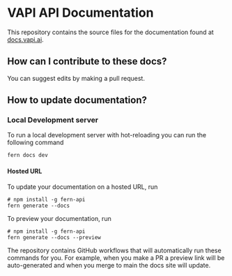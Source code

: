 # VAPI API Documentation

This repository contains the source files for the documentation found at [docs.vapi.ai](https://docs.vapi.ai/). 

## How can I contribute to these docs?

You can suggest edits by making a pull request.

## How to update documentation?

### Local Development server

To run a local development server with hot-reloading you can run the following command

```sh
fern docs dev
```

#### Hosted URL

To update your documentation on a hosted URL, run
```
# npm install -g fern-api
fern generate --docs
```
To preview your documentation, run
```
# npm install -g fern-api
fern generate --docs --preview
```
The repository contains GitHub workflows that will automatically run these commands for you. For example, when you make a PR a preview link will be auto-generated and when you merge to main the docs site will update.
